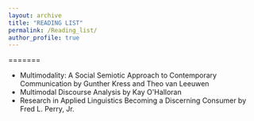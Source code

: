 ```yaml
---
layout: archive
title: "READING LIST"
permalink: /Reading_list/
author_profile: true
---
```


=======       

*	Multimodality: A Social Semiotic Approach to Contemporary Communication by Gunther Kress and Theo van Leeuwen
*	Multimodal Discourse Analysis by Kay O'Halloran
*	Research in Applied Linguistics Becoming a Discerning Consumer by Fred L. Perry, Jr.
 
